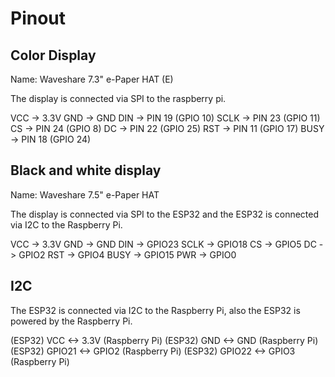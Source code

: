 # Pinout
## Color Display
Name: Waveshare 7.3" e-Paper HAT (E)

The display is connected via SPI to the raspberry pi.

VCC -> 3.3V
GND -> GND
DIN -> PIN 19 (GPIO 10)
SCLK -> PIN 23 (GPIO 11)
CS -> PIN 24 (GPIO 8)
DC -> PIN 22 (GPIO 25)
RST -> PIN 11 (GPIO 17)
BUSY -> PIN 18 (GPIO 24)

## Black and white display
Name: Waveshare 7.5" e-Paper HAT

The display is connected via SPI to the ESP32 and the ESP32 is connected via I2C to the Raspberry Pi.

VCC -> 3.3V
GND -> GND
DIN -> GPIO23
SCLK -> GPIO18
CS -> GPIO5
DC -> GPIO2
RST -> GPIO4
BUSY -> GPIO15
PWR -> GPIO0

## I2C
The ESP32 is connected via I2C to the Raspberry Pi, also the ESP32 is powered by the Raspberry Pi.

(ESP32) VCC <-> 3.3V (Raspberry Pi)
(ESP32) GND <-> GND (Raspberry Pi)
(ESP32) GPIO21 <-> GPIO2 (Raspberry Pi)
(ESP32) GPIO22 <-> GPIO3 (Raspberry Pi)
